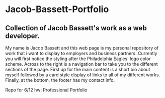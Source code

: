 # Jacob-Bassett-Portfolio

## Collection of Jacob Bassett's work as a web developer.

My name is Jacob Bassett and this web page is my personal repository of work that i want to display to employers and business partners. Currently you will first notice the styling after the Philadelphia Eagles' logo color scheme. Across to the right is a navigation bar to take you to the different sections of the page. First up for the main content is a short bio about myself followed by a card style display of links to all of my different works. Finally, at the bottom, the footer has my contact info.




Repo for 6/12 hw: Professional Portfolio
